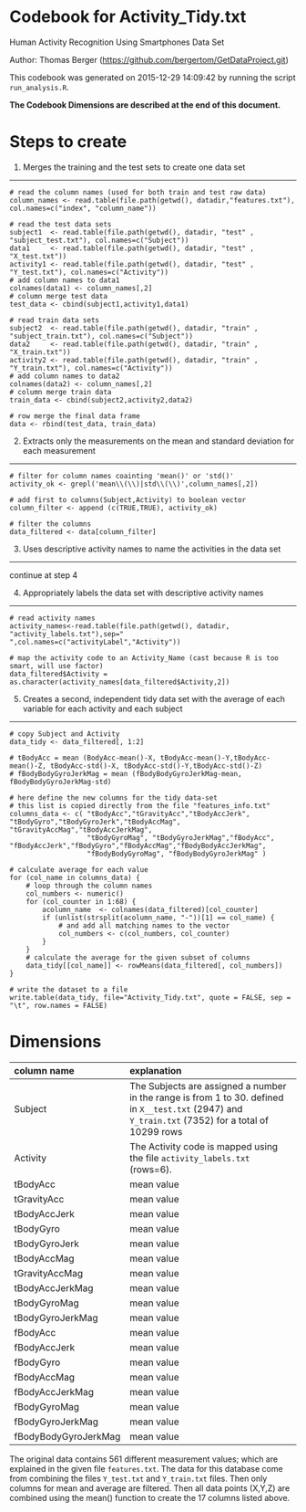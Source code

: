 Codebook for Activity\_Tidy.txt
===============================

Human Activity Recognition Using Smartphones Data Set

Author: Thomas Berger
(<https://github.com/bergertom/GetDataProject.git>)

This codebook was generated on 2015-12-29 14:09:42 by running the script
`run_analysis.R`.

**The Codebook Dimensions are described at the end of this document.**

Steps to create
===============

1. Merges the training and the test sets to create one data set
---------------------------------------------------------------

    # read the column names (used for both train and test raw data)
    column_names <- read.table(file.path(getwd(), datadir,"features.txt"), col.names=c("index", "column_name"))

    # read the test data sets
    subject1  <- read.table(file.path(getwd(), datadir, "test" , "subject_test.txt"), col.names=c("Subject"))
    data1     <- read.table(file.path(getwd(), datadir, "test" , "X_test.txt"))
    activity1 <- read.table(file.path(getwd(), datadir, "test" , "Y_test.txt"), col.names=c("Activity"))
    # add column names to data1
    colnames(data1) <- column_names[,2]
    # column merge test data
    test_data <- cbind(subject1,activity1,data1)

    # read train data sets
    subject2  <- read.table(file.path(getwd(), datadir, "train" , "subject_train.txt"), col.names=c("Subject"))
    data2     <- read.table(file.path(getwd(), datadir, "train" , "X_train.txt"))
    activity2 <- read.table(file.path(getwd(), datadir, "train" , "Y_train.txt"), col.names=c("Activity"))
    # add column names to data2
    colnames(data2) <- column_names[,2]
    # column merge train data
    train_data <- cbind(subject2,activity2,data2)

    # row merge the final data frame
    data <- rbind(test_data, train_data)

2. Extracts only the measurements on the mean and standard deviation for each measurement
-----------------------------------------------------------------------------------------

    # filter for column names coainting 'mean()' or 'std()'
    activity_ok <- grepl('mean\\(\\)|std\\(\\)',column_names[,2])

    # add first to columns(Subject,Activity) to boolean vector
    column_filter <- append (c(TRUE,TRUE), activity_ok)

    # filter the columns
    data_filtered <- data[column_filter]

3. Uses descriptive activity names to name the activities in the data set
-------------------------------------------------------------------------

continue at step 4

4. Appropriately labels the data set with descriptive activity names
--------------------------------------------------------------------

    # read activity names
    activity_names<-read.table(file.path(getwd(), datadir, "activity_labels.txt"),sep=" ",col.names=c("activityLabel","Activity"))

    # map the activity code to an Activity_Name (cast because R is too smart, will use factor)
    data_filtered$Activity = as.character(activity_names[data_filtered$Activity,2])

5. Creates a second, independent tidy data set with the average of each variable for each activity and each subject
-------------------------------------------------------------------------------------------------------------------

    # copy Subject and Activity
    data_tidy <- data_filtered[, 1:2]

    # tBodyAcc = mean (BodyAcc-mean()-X, tBodyAcc-mean()-Y,tBodyAcc-mean()-Z, tBodyAcc-std()-X, tBodyAcc-std()-Y,tBodyAcc-std()-Z)
    # fBodyBodyGyroJerkMag = mean (fBodyBodyGyroJerkMag-mean, fBodyBodyGyroJerkMag-std)

    # here define the new columns for the tidy data-set
    # this list is copied directly from the file "features_info.txt" 
    columns_data <- c( "tBodyAcc","tGravityAcc","tBodyAccJerk", "tBodyGyro","tBodyGyroJerk","tBodyAccMag", "tGravityAccMag","tBodyAccJerkMag",
                       "tBodyGyroMag", "tBodyGyroJerkMag","fBodyAcc", "fBodyAccJerk","fBodyGyro","fBodyAccMag","fBodyBodyAccJerkMag",
                       "fBodyBodyGyroMag", "fBodyBodyGyroJerkMag" )

    # calculate average for each value
    for (col_name in columns_data) {
        # loop through the column names
        col_numbers <- numeric()
        for (col_counter in 1:68) {
            acolumn_name  <- colnames(data_filtered)[col_counter]
            if (unlist(strsplit(acolumn_name, "-"))[1] == col_name) {
                # and add all matching names to the vector
                col_numbers <- c(col_numbers, col_counter)
            }
        }
        # calculate the average for the given subset of columns
        data_tidy[[col_name]] <- rowMeans(data_filtered[, col_numbers])
    }

    # write the dataset to a file
    write.table(data_tidy, file="Activity_Tidy.txt", quote = FALSE, sep = "\t", row.names = FALSE)

Dimensions
==========

<table>
<thead>
<tr class="header">
<th align="left">column name</th>
<th align="left">explanation</th>
</tr>
</thead>
<tbody>
<tr class="odd">
<td align="left">Subject</td>
<td align="left">The Subjects are assigned a number in the range is from 1 to 30. defined in <code>X__test.txt</code> (2947) and <code>Y_train.txt</code> (7352) for a total of 10299 rows</td>
</tr>
<tr class="even">
<td align="left">Activity</td>
<td align="left">The Activity code is mapped using the file <code>activity_labels.txt</code> (rows=6).</td>
</tr>
<tr class="odd">
<td align="left">tBodyAcc</td>
<td align="left">mean value</td>
</tr>
<tr class="even">
<td align="left">tGravityAcc</td>
<td align="left">mean value</td>
</tr>
<tr class="odd">
<td align="left">tBodyAccJerk</td>
<td align="left">mean value</td>
</tr>
<tr class="even">
<td align="left">tBodyGyro</td>
<td align="left">mean value</td>
</tr>
<tr class="odd">
<td align="left">tBodyGyroJerk</td>
<td align="left">mean value</td>
</tr>
<tr class="even">
<td align="left">tBodyAccMag</td>
<td align="left">mean value</td>
</tr>
<tr class="odd">
<td align="left">tGravityAccMag</td>
<td align="left">mean value</td>
</tr>
<tr class="even">
<td align="left">tBodyAccJerkMag</td>
<td align="left">mean value</td>
</tr>
<tr class="odd">
<td align="left">tBodyGyroMag</td>
<td align="left">mean value</td>
</tr>
<tr class="even">
<td align="left">tBodyGyroJerkMag</td>
<td align="left">mean value</td>
</tr>
<tr class="odd">
<td align="left">fBodyAcc</td>
<td align="left">mean value</td>
</tr>
<tr class="even">
<td align="left">fBodyAccJerk</td>
<td align="left">mean value</td>
</tr>
<tr class="odd">
<td align="left">fBodyGyro</td>
<td align="left">mean value</td>
</tr>
<tr class="even">
<td align="left">fBodyAccMag</td>
<td align="left">mean value</td>
</tr>
<tr class="odd">
<td align="left">fBodyAccJerkMag</td>
<td align="left">mean value</td>
</tr>
<tr class="even">
<td align="left">fBodyGyroMag</td>
<td align="left">mean value</td>
</tr>
<tr class="odd">
<td align="left">fBodyGyroJerkMag</td>
<td align="left">mean value</td>
</tr>
<tr class="even">
<td align="left">fBodyBodyGyroJerkMag</td>
<td align="left">mean value</td>
</tr>
</tbody>
</table>

The original data contains 561 different measurement values; which are
explained in the given file `features.txt`. The data for this database
come from combining the files `Y_test.txt` and `Y_train.txt` files. Then
only columns for mean and average are filtered. Then all data points
(X,Y,Z) are combined using the mean() function to create the 17 columns
listed above.
